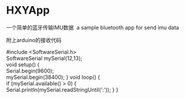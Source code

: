 # HXYApp
一个简单的蓝牙传输IMU数据
 a sample bluetooth app for send imu data
 
 附上arduino的接收代码
 
 #include <SoftwareSerial.h>  
 SoftwareSerial mySerial(12,13);  
 void setup()
 {   
 Serial.begin(9600);  
 mySerial.begin(38400);
 } 
 void loop()
 {   
 if (mySerial.available() > 0)
 {   
 Serial.println(mySerial.readStringUntil(':')); 
 } 
 }
